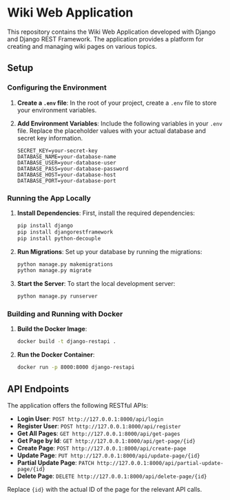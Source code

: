 # Wiki Web Application

This repository contains the Wiki Web Application developed with Django and Django REST Framework. The application provides a platform for creating and managing wiki pages on various topics.

## Setup

### Configuring the Environment

1. **Create a `.env` file**: In the root of your project, create a `.env` file to store your environment variables.

2. **Add Environment Variables**: Include the following variables in your `.env` file. Replace the placeholder values with your actual database and secret key information.

    ```
    SECRET_KEY=your-secret-key
    DATABASE_NAME=your-database-name
    DATABASE_USER=your-database-user
    DATABASE_PASS=your-database-password
    DATABASE_HOST=your-database-host
    DATABASE_PORT=your-database-port
    ```

### Running the App Locally

1. **Install Dependencies**: First, install the required dependencies:

    ```bash
    pip install django
    pip install djangorestframework
    pip install python-decouple
    ```

2. **Run Migrations**: Set up your database by running the migrations:

    ```bash
    python manage.py makemigrations
    python manage.py migrate
    ```

3. **Start the Server**: To start the local development server:

    ```bash
    python manage.py runserver
    ```

### Building and Running with Docker

1. **Build the Docker Image**:

    ```bash
    docker build -t django-restapi .
    ```

2. **Run the Docker Container**:

    ```bash
    docker run -p 8000:8000 django-restapi
    ```

## API Endpoints

The application offers the following RESTful APIs:

-   **Login User**: `POST http://127.0.0.1:8000/api/login`
-   **Register User**: `POST http://127.0.0.1:8000/api/register`
-   **Get All Pages**: `GET http://127.0.0.1:8000/api/get-pages`
-   **Get Page by Id**: `GET http://127.0.0.1:8000/api/get-page/{id}`
-   **Create Page**: `POST http://127.0.0.1:8000/api/create-page`
-   **Update Page**: `PUT http://127.0.0.1:8000/api/update-page/{id}`
-   **Partial Update Page**: `PATCH http://127.0.0.1:8000/api/partial-update-page/{id}`
-   **Delete Page**: `DELETE http://127.0.0.1:8000/api/delete-page/{id}`

Replace `{id}` with the actual ID of the page for the relevant API calls.
